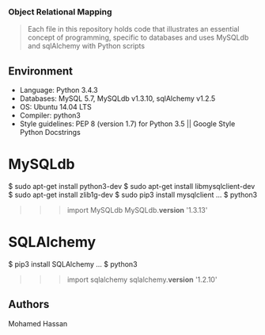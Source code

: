 ### Object Relational Mapping
> Each file in this repository holds code that illustrates an essential concept of programming, specific to databases and uses MySQLdb and sqlAlchemy with Python scripts

## Environment
* Language: Python 3.4.3
* Databases: MySQL 5.7, MySQLdb v1.3.10, sqlAlchemy v1.2.5
* OS: Ubuntu 14.04 LTS
* Compiler: python3
* Style guidelines: PEP 8 (version 1.7) for Python 3.5 || Google Style Python Docstrings

# MySQLdb
$ sudo apt-get install python3-dev
$ sudo apt-get install libmysqlclient-dev
$ sudo apt-get install zlib1g-dev
$ sudo pip3 install mysqlclient
...
$ python3
>>> import MySQLdb
>>> MySQLdb.__version__ 
'1.3.13'

# SQLAlchemy
$ pip3 install SQLAlchemy
...
$ python3
>>> import sqlalchemy
>>> sqlalchemy.__version__ 
'1.2.10'

## Authors
Mohamed Hassan